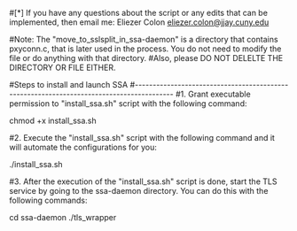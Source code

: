 #[*] If you have any questions about the script or any edits that can be implemented, then email me:
Eliezer Colon <eliezer.colon@jjay.cuny.edu>

#Note: The "move_to_sslsplit_in_ssa-daemon" is a directory that contains pxyconn.c, that is later used in the process. You do not need to modify the file or do anything with that directory. 
#Also, please DO NOT DELELTE THE DIRECTORY OR FILE EITHER.

#Steps to install and launch SSA
#-----------------------------------------------------------------------------------------
#1. Grant executable permission to "install_ssa.sh" script with the following command:

chmod +x install_ssa.sh 

#2. Execute the "install_ssa.sh" script with the following command and it will automate the configurations for you:

./install_ssa.sh

#3. After the execution of the "install_ssa.sh" script  is done, start the TLS service by going to the ssa-daemon directory. You can do this with the following commands:

cd ssa-daemon
./tls_wrapper
